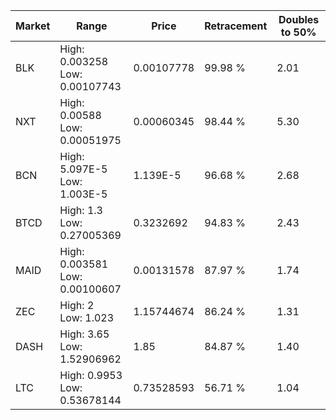 | Market | Range | Price| Retracement | Doubles to 50% |
| --- | --- | --- | --- | --- |
| BLK | High: 0.003258<br />Low: 0.00107743 | 0.00107778 | 99.98 % | 2.01 |
| NXT | High: 0.00588<br />Low: 0.00051975 | 0.00060345 | 98.44 % | 5.30 |
| BCN | High: 5.097E-5<br />Low: 1.003E-5 | 1.139E-5 | 96.68 % | 2.68 |
| BTCD | High: 1.3<br />Low: 0.27005369 | 0.3232692 | 94.83 % | 2.43 |
| MAID | High: 0.003581<br />Low: 0.00100607 | 0.00131578 | 87.97 % | 1.74 |
| ZEC | High: 2<br />Low: 1.023 | 1.15744674 | 86.24 % | 1.31 |
| DASH | High: 3.65<br />Low: 1.52906962 | 1.85 | 84.87 % | 1.40 |
| LTC | High: 0.9953<br />Low: 0.53678144 | 0.73528593 | 56.71 % | 1.04 |
